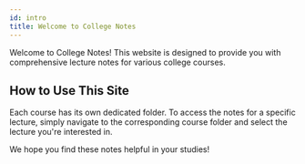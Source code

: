 ```yaml
---
id: intro
title: Welcome to College Notes
---
```


Welcome to College Notes! This website is designed to provide you with comprehensive lecture notes for various college courses. 

## How to Use This Site

Each course has its own dedicated folder. To access the notes for a specific lecture, simply navigate to the corresponding course folder and select the lecture you're interested in.

We hope you find these notes helpful in your studies!

